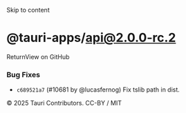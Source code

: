 Skip to content
# @tauri-apps/api@2.0.0-rc.2
ReturnView on GitHub
### Bug Fixes
  * `c689521a7` (#10681 by @lucasfernog) Fix tslib path in dist.


© 2025 Tauri Contributors. CC-BY / MIT
